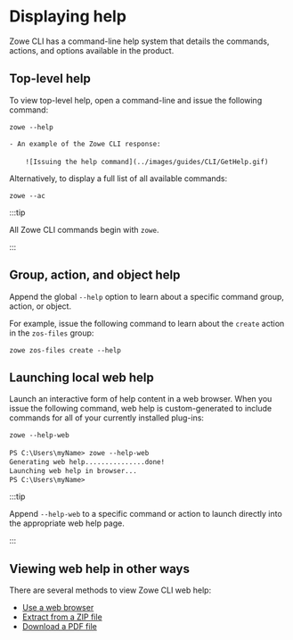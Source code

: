 # Displaying help

Zowe CLI has a command-line help system that details the commands, actions, and options available in the product.

## Top-level help

To view top-level help, open a command-line and issue the following command:

```
zowe --help
```

    - An example of the Zowe CLI response:

        ![Issuing the help command](../images/guides/CLI/GetHelp.gif)

Alternatively, to display a full list of all available commands:

```
zowe --ac
```

:::tip

All Zowe CLI commands begin with `zowe`.

:::

## Group, action, and object help

Append the global `--help` option to learn about a specific command group, action, or object.

For example, issue the following command to learn about the `create` action in the `zos-files` group:

```
zowe zos-files create --help
```

## Launching local web help

Launch an interactive form of help content in a web browser. When you issue the following command, web help is custom-generated to include commands for all of your currently installed plug-ins:

```
zowe --help-web

PS C:\Users\myName> zowe --help-web
Generating web help...............done!
Launching web help in browser...
PS C:\Users\myName>
```

:::tip

Append `--help-web` to a specific command or action to launch directly into the appropriate web help page.

:::
## Viewing web help in other ways

There are several methods to view Zowe CLI web help:

- <a href="/v3.2.x/web_help/index.html" target="_blank">Use a web browser</a>
- <a href="/v3.2.x/zowe_web_help.zip" target="_blank">Extract from a ZIP file</a>
- <a href="/v3.2.x/CLIReference_Zowe.pdf" target="_blank">Download a PDF file</a>

